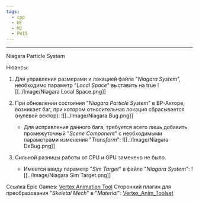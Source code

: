 ```yaml
---
tags:
  - cpp
  - UE
  - M2
  - PW15
---
```

---
Niagara Particle System

Нюансы:
1. Для управления размерами и локацией файла "*Niagara System*", необходимо параметр "*Local Space*" выставить на true
![[../Image/Niagara Local Space.png]]

2. При обновлении состояния "*Niagara Particle System*" в BP-Акторе, возникает баг, при котором относительная локация сбрасывается (нулевой вектор):
   ![[../Image/Niagara Bug.png]]
	- Для исправления данного бага, требуется всего лишь добавить промежуточный "*Scene Component*" с необходимыми параметрами изменения "*Transform*":
	  ![[../Image/Niagara DeBug.png]]

3. Сильной разницы работы от CPU и GPU замечено не было.
   - Имеется ввиду параметр "*Sim Target*" в файле "*Niagara System*":
![[../Image/Niagara Sim Target.png]]



Ссылка Epic Games:
[Vertex Animation Tool](https://dev.epicgames.com/documentation/en-us/unreal-engine/vertex-animation-tool?application_version=4.27)
Сторонний плагин для преобразования "*Skeletal Mech*" в "*Material*":
[Vertex_Anim_Toolset](https://github.com/Rexocrates/Vertex_Anim_Toolset)